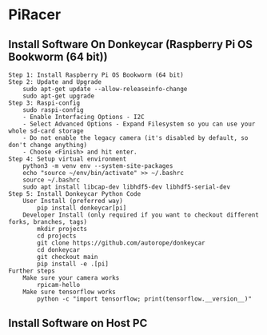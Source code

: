 # PiRacer
## Install Software On Donkeycar (Raspberry Pi OS Bookworm (64 bit))
    Step 1: Install Raspberry Pi OS Bookworm (64 bit)
    Step 2: Update and Upgrade
        sudo apt-get update --allow-releaseinfo-change
        sudo apt-get upgrade
    Step 3: Raspi-config
        sudo raspi-config
        - Enable Interfacing Options - I2C
        - Select Advanced Options - Expand Filesystem so you can use your whole sd-card storage
        - Do not enable the legacy camera (it's disabled by default, so don't change anything)
        - Choose <Finish> and hit enter.
    Step 4: Setup virtual environment
        python3 -m venv env --system-site-packages
        echo "source ~/env/bin/activate" >> ~/.bashrc
        source ~/.bashrc
        sudo apt install libcap-dev libhdf5-dev libhdf5-serial-dev
    Step 5: Install Donkeycar Python Code
        User Install (preferred way)
            pip install donkeycar[pi]
        Developer Install (only required if you want to checkout different forks, branches, tags)
            mkdir projects
            cd projects
            git clone https://github.com/autorope/donkeycar
            cd donkeycar
            git checkout main
            pip install -e .[pi]
    Further steps
        Make sure your camera works
            rpicam-hello
        Make sure tensorflow works
            python -c "import tensorflow; print(tensorflow.__version__)"

## Install Software on Host PC

